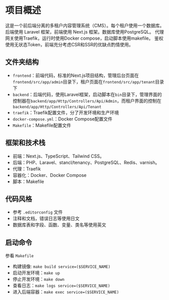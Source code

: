 # 项目概述
这是一个前后端分离的多租户内容管理系统（CMS）。每个租户使用一个数据库。
后端使用 Laravel 框架，前端使用 Next.js 框架。数据库使用PostgreSQL。
代理网关使用Traefik，运行时使用Docker compose，启动脚本使用makefile。
鉴权使用无状态Token，前端充分考虑CSR和SSR的优缺点酌情使用。

## 文件夹结构

- `frontend`：前端代码，标准的Next.js项目结构，管理后台页面在`frontend/src/app/admin`目录下，租户页面在`frontend/src/app/tenant`目录下
- `backend`：后端代码，使用Laravel框架，启动脚本在`bin`目录下，管理界面的控制器在`backend/app/Http/Controllers/Api/Admin`，而租户界面的控制在`backend/app/Http/Controllers/Api/Tenant`
- `traefik`：Traefik配置文件，分了开发环境和生产环境
- `docker-compose.yml`：Docker Compose配置文件
- `Makefile`：Makefile配置文件

## 框架和技术栈

- 前端：Next.js、TypeScript、Tailwind CSS。
- 后端：PHP、Laravel、stancl/tenancy、PostgreSQL、Redis、varnish。
- 代理：Traefik
- 容器化：Docker、Docker Compose
- 脚本：Makefile

## 代码风格

- 参考 `.editorconfig` 文件
- 注释和文档，错误日志等使用日文
- 数据库表和字段、函数、变量、类名等使用英文

## 启动命令

参看 `Makefile`

- 构建镜像: `make build service=($SERVICE_NAME)`
- 启动开发环境：`make up`
- 停止开发环境：`make down`
- 查看日志：`make logs service=($SERVICE_NAME)`
- 进入后端容器：`make exec service=($SERVICE_NAME)`
